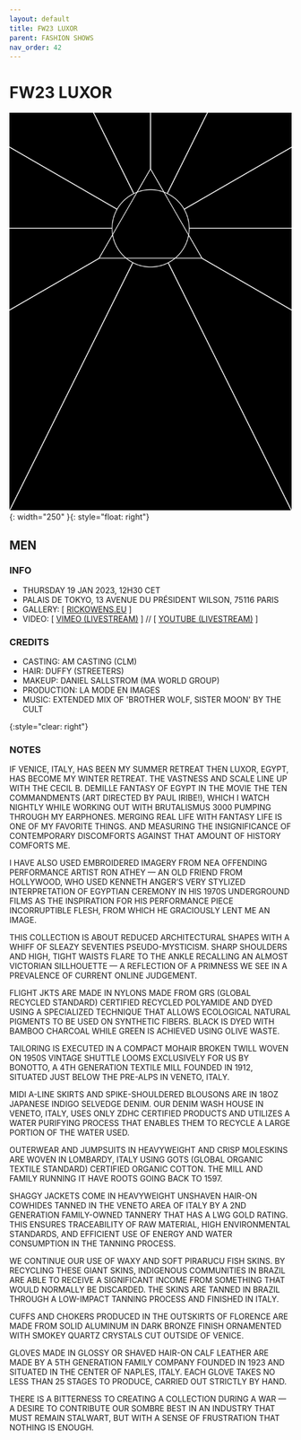 ```yaml
---
layout: default
title: FW23 LUXOR
parent: FASHION SHOWS
nav_order: 42
---
```


# FW23 LUXOR

![FW23 LUXOR MEN'S](/assets/images/fw23-m.jpg){: width="250" }{: style="float: right"}
## MEN

### INFO

- THURSDAY 19 JAN 2023, 12H30 CET
- PALAIS DE TOKYO, 13 AVENUE DU PRÉSIDENT WILSON, 75116 PARIS
- GALLERY: [ [RICKOWENS.EU](https://www.rickowens.eu/en/IT/collections/men-luxor-fw23) ]
- VIDEO: [ [VIMEO (LIVESTREAM)](https://vimeo.com/790780050) ] // [ [YOUTUBE (LIVESTREAM)](https://www.youtube.com/watch?v=TyfcS7zwdmg) ]

### CREDITS

- CASTING: AM CASTING (CLM)
- HAIR: DUFFY (STREETERS)
- MAKEUP: DANIEL SALLSTROM (MA WORLD GROUP)
- PRODUCTION: LA MODE EN IMAGES
- MUSIC: EXTENDED MIX OF 'BROTHER WOLF, SISTER MOON' BY THE CULT

{:style="clear: right"}

### NOTES

IF VENICE, ITALY, HAS BEEN MY SUMMER RETREAT THEN LUXOR, EGYPT, HAS BECOME MY WINTER RETREAT. THE VASTNESS AND SCALE LINE UP WITH THE CECIL B. DEMILLE FANTASY OF EGYPT IN THE MOVIE THE TEN COMMANDMENTS (ART DIRECTED BY PAUL IRIBE!), WHICH I WATCH NIGHTLY WHILE WORKING OUT WITH BRUTALISMUS 3000 PUMPING THROUGH MY EARPHONES. MERGING REAL LIFE WITH FANTASY LIFE IS ONE OF MY FAVORITE THINGS. AND MEASURING THE INSIGNIFICANCE OF CONTEMPORARY DISCOMFORTS AGAINST THAT AMOUNT OF HISTORY COMFORTS ME.

I HAVE ALSO USED EMBROIDERED IMAGERY FROM NEA OFFENDING PERFORMANCE ARTIST RON ATHEY — AN OLD FRIEND FROM HOLLYWOOD, WHO USED KENNETH ANGER’S VERY STYLIZED INTERPRETATION OF EGYPTIAN CEREMONY IN HIS 1970S UNDERGROUND FILMS AS THE INSPIRATION FOR HIS PERFORMANCE PIECE INCORRUPTIBLE FLESH, FROM WHICH HE GRACIOUSLY LENT ME AN IMAGE.

THIS COLLECTION IS ABOUT REDUCED ARCHITECTURAL SHAPES WITH A WHIFF OF SLEAZY SEVENTIES PSEUDO-MYSTICISM. SHARP SHOULDERS AND HIGH, TIGHT WAISTS FLARE TO THE ANKLE RECALLING AN ALMOST VICTORIAN SILLHOUETTE — A REFLECTION OF A PRIMNESS WE SEE IN A PREVALENCE OF CURRENT ONLINE JUDGEMENT.

FLIGHT JKTS ARE MADE IN NYLONS MADE FROM GRS (GLOBAL RECYCLED STANDARD) CERTIFIED RECYCLED POLYAMIDE AND DYED USING A SPECIALIZED TECHNIQUE THAT ALLOWS ECOLOGICAL NATURAL PIGMENTS TO BE USED ON SYNTHETIC FIBERS. BLACK IS DYED WITH BAMBOO CHARCOAL WHILE GREEN IS ACHIEVED USING OLIVE WASTE.

TAILORING IS EXECUTED IN A COMPACT MOHAIR BROKEN TWILL WOVEN ON 1950S VINTAGE SHUTTLE LOOMS EXCLUSIVELY FOR US BY BONOTTO, A 4TH GENERATION TEXTILE MILL FOUNDED IN 1912, SITUATED JUST BELOW THE PRE-ALPS IN VENETO, ITALY.

MIDI A-LINE SKIRTS AND SPIKE-SHOULDERED BLOUSONS ARE IN 18OZ JAPANESE INDIGO SELVEDGE DENIM. OUR DENIM WASH HOUSE IN VENETO, ITALY, USES ONLY ZDHC CERTIFIED PRODUCTS AND UTILIZES A WATER PURIFYING PROCESS THAT ENABLES THEM TO RECYCLE A LARGE PORTION OF THE WATER USED.

OUTERWEAR AND JUMPSUITS IN HEAVYWEIGHT AND CRISP MOLESKINS ARE WOVEN IN LOMBARDY, ITALY USING GOTS (GLOBAL ORGANIC TEXTILE STANDARD) CERTIFIED ORGANIC COTTON. THE MILL AND FAMILY RUNNING IT HAVE ROOTS GOING BACK TO 1597.

SHAGGY JACKETS COME IN HEAVYWEIGHT UNSHAVEN HAIR-ON COWHIDES TANNED IN THE VENETO AREA OF ITALY BY A 2ND GENERATION FAMILY-OWNED TANNERY THAT HAS A LWG GOLD RATING. THIS ENSURES TRACEABILITY OF RAW MATERIAL, HIGH ENVIRONMENTAL STANDARDS, AND EFFICIENT USE OF ENERGY AND WATER CONSUMPTION IN THE TANNING PROCESS.

WE CONTINUE OUR USE OF WAXY AND SOFT PIRARUCU FISH SKINS. BY RECYCLING THESE GIANT SKINS, INDIGENOUS COMMUNITIES IN BRAZIL ARE ABLE TO RECEIVE A SIGNIFICANT INCOME FROM SOMETHING THAT WOULD NORMALLY BE DISCARDED. THE SKINS ARE TANNED IN BRAZIL THROUGH A LOW-IMPACT TANNING PROCESS AND FINISHED IN ITALY.

CUFFS AND CHOKERS PRODUCED IN THE OUTSKIRTS OF FLORENCE ARE MADE FROM SOLID ALUMINUM IN DARK BRONZE FINISH ORNAMENTED WITH SMOKEY QUARTZ CRYSTALS CUT OUTSIDE OF VENICE.

GLOVES MADE IN GLOSSY OR SHAVED HAIR-ON CALF LEATHER ARE MADE BY A 5TH GENERATION FAMILY COMPANY FOUNDED IN 1923 AND SITUATED IN THE CENTER OF NAPLES, ITALY. EACH GLOVE TAKES NO LESS THAN 25 STAGES TO PRODUCE, CARRIED OUT STRICTLY BY HAND.

THERE IS A BITTERNESS TO CREATING A COLLECTION DURING A WAR — A DESIRE TO CONTRIBUTE OUR SOMBRE BEST IN AN INDUSTRY THAT MUST REMAIN STALWART, BUT WITH A SENSE OF FRUSTRATION THAT NOTHING IS ENOUGH.

